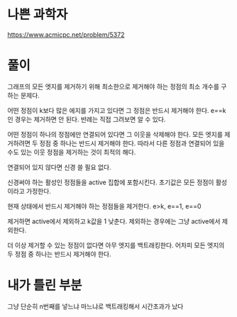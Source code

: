 # 나쁜 과학자

https://www.acmicpc.net/problem/5372

# 풀이

그래프의 모든 엣지를 제거하기 위해 최소한으로 제거해야 하는 정점의 최소 개수를 구하는 문제다.

어떤 정점이 k보다 많은 에지를 가지고 있다면 그 정점은 반드시 제거해야 한다. e==k인 경우는 제거하면 안 된다. 반례는 직접 그려보면 알 수 있다.

어떤 정점이 하나의 정점에만 연결되어 있다면 그 이웃을 삭제해야 한다. 모든 엣지를 제거하려면 두 정점 중 하나는 반드시 제거해야 한다. 따라서 다른 정점과 연결되어 있을 수도 있는 이웃 정점을 제거하는 것이 최적의 해다.

연결되어 있지 않다면 신경 쓸 필요 없다.

신경써야 하는 활성인 정점들을 active 집합에 포함시킨다. 초기값은 모든 정점이 활성이라고 가정한다.

현재 상태에서 반드시 제거해야 하는 정점들을 제거한다. e>k, e==1, e==0

제거하면 active에서 제외하고 k값을 1 낮춘다. 제외하는 경우에는 그냥 active에서 제외한다.

더 이상 제거할 수 있는 정점이 없다면 아무 엣지를 백트래킹한다. 어차피 모든 엣지의 두 정점 중 하나는 반드시 제거해야 한다.

# 내가 틀린 부분

그냥 단순히 n번째를 넣느냐 마느냐로 백트래킹해서 시간초과가 났다
